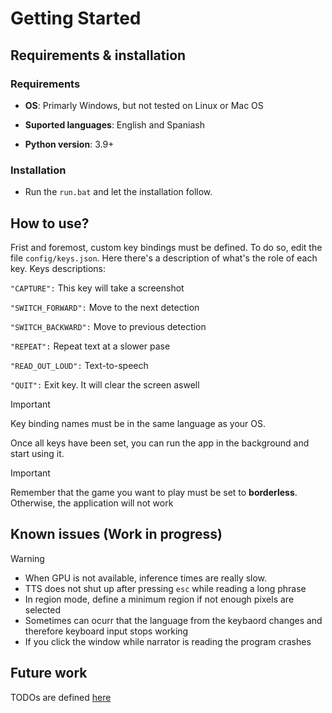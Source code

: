 # Getting Started
## Requirements & installation
### Requirements
- **OS**: Primarly Windows, but not tested on Linux or Mac OS

- **Suported languages**: English and Spaniash

- **Python version**: 3.9+
### Installation
- Run the `run.bat` and let the installation follow.

## How to use?
Frist and foremost, custom key bindings must be defined. To do so, edit the file `config/keys.json`. Here there's a description of what's the role of each key.
Keys descriptions:

`"CAPTURE":` This key will take a screenshot

`"SWITCH_FORWARD":` Move to the next detection 

 `"SWITCH_BACKWARD":` Move to previous detection
 
 `"REPEAT":` Repeat text at a slower pase 
 
 `"READ_OUT_LOUD":` Text-to-speech 
 
 `"QUIT":` Exit key. It will clear the screen aswell

> [!IMPORTANT]
> Key binding names must be in the same language as your OS.

Once all keys have been set, you can run the app in the background and start using it.

> [!IMPORTANT]
Remember that the game you want to play must be set to **borderless**. Otherwise, the application will not work</ins>

## Known issues (Work in progress)
> [!WARNING]
> - When GPU is not available, inference times are really slow.
> - TTS does not shut up after pressing `esc` while reading a long phrase
> - In region mode, define a minimum region if not enough pixels are selected
> - Sometimes can ocurr that the language from the keybaord changes and therefore keyboard input stops working
> - If you click the window while narrator is reading the program crashes
  
## Future work
TODOs are defined [here](https://github.com/arcb01/gaming-narrator/blob/main/docs/todos.md)


